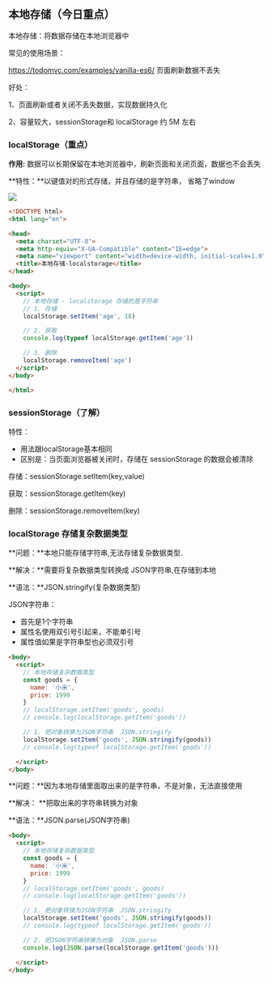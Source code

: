 ## 本地存储（今日重点）

本地存储：将数据存储在本地浏览器中

常见的使用场景：

<https://todomvc.com/examples/vanilla-es6/>    页面刷新数据不丢失

好处：

1、页面刷新或者关闭不丢失数据，实现数据持久化

2、容量较大，sessionStorage和 localStorage 约 5M 左右

###  localStorage（重点）

**作用:** 数据可以长期保留在本地浏览器中，刷新页面和关闭页面，数据也不会丢失

**特性：**以键值对的形式存储，并且存储的是字符串， 省略了window

![](https://qhdtc.oss-cn-chengdu.aliyuncs.com/obsidian/1676049635087.png)

~~~html
<!DOCTYPE html>
<html lang="en">

<head>
  <meta charset="UTF-8">
  <meta http-equiv="X-UA-Compatible" content="IE=edge">
  <meta name="viewport" content="width=device-width, initial-scale=1.0">
  <title>本地存储-localstorage</title>
</head>

<body>
  <script>
    // 本地存储 - localstorage 存储的是字符串 
    // 1. 存储
    localStorage.setItem('age', 18)

    // 2. 获取
    console.log(typeof localStorage.getItem('age'))

    // 3. 删除
    localStorage.removeItem('age')
  </script>
</body>

</html>
~~~

### sessionStorage（了解）

特性：

- 用法跟localStorage基本相同
- 区别是：当页面浏览器被关闭时，存储在 sessionStorage 的数据会被清除

存储：sessionStorage.setItem(key,value)

获取：sessionStorage.getItem(key)

删除：sessionStorage.removeItem(key)

### localStorage 存储复杂数据类型

**问题：**本地只能存储字符串,无法存储复杂数据类型.

**解决：**需要将复杂数据类型转换成 JSON字符串,在存储到本地

**语法：**JSON.stringify(复杂数据类型)

JSON字符串：

- 首先是1个字符串
- 属性名使用双引号引起来，不能单引号
- 属性值如果是字符串型也必须双引号

~~~html
<body>
  <script>
    // 本地存储复杂数据类型
    const goods = {
      name: '小米',
      price: 1999
    }
    // localStorage.setItem('goods', goods)
    // console.log(localStorage.getItem('goods'))

    // 1. 把对象转换为JSON字符串  JSON.stringify
    localStorage.setItem('goods', JSON.stringify(goods))
    // console.log(typeof localStorage.getItem('goods'))

  </script>
</body>
~~~



**问题：**因为本地存储里面取出来的是字符串，不是对象，无法直接使用

**解决： **把取出来的字符串转换为对象

**语法：**JSON.parse(JSON字符串)

~~~html
<body>
  <script>
    // 本地存储复杂数据类型
    const goods = {
      name: '小米',
      price: 1999
    }
    // localStorage.setItem('goods', goods)
    // console.log(localStorage.getItem('goods'))

    // 1. 把对象转换为JSON字符串  JSON.stringify
    localStorage.setItem('goods', JSON.stringify(goods))
    // console.log(typeof localStorage.getItem('goods'))

    // 2. 把JSON字符串转换为对象  JSON.parse
    console.log(JSON.parse(localStorage.getItem('goods')))

  </script>
</body>
~~~